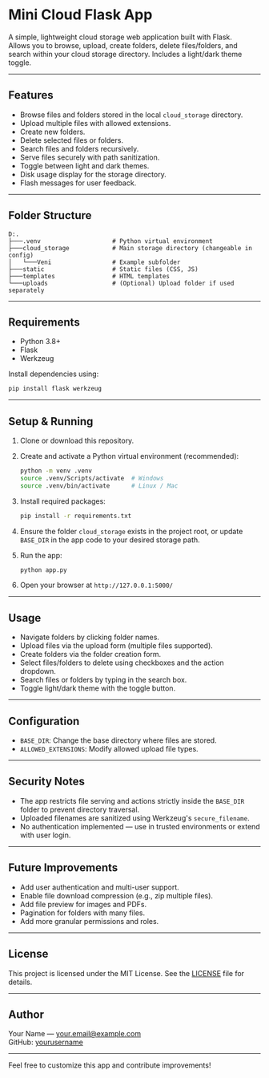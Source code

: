 
# Mini Cloud Flask App

A simple, lightweight cloud storage web application built with Flask.  
Allows you to browse, upload, create folders, delete files/folders, and search within your cloud storage directory. Includes a light/dark theme toggle.

---

## Features

- Browse files and folders stored in the local `cloud_storage` directory.
- Upload multiple files with allowed extensions.
- Create new folders.
- Delete selected files or folders.
- Search files and folders recursively.
- Serve files securely with path sanitization.
- Toggle between light and dark themes.
- Disk usage display for the storage directory.
- Flash messages for user feedback.

---

## Folder Structure

```
D:.
├───.venv                    # Python virtual environment
├───cloud_storage            # Main storage directory (changeable in config)
│   └───Veni                 # Example subfolder
├───static                   # Static files (CSS, JS)
├───templates                # HTML templates
└───uploads                  # (Optional) Upload folder if used separately
```

---

## Requirements

- Python 3.8+
- Flask
- Werkzeug

Install dependencies using:

```bash
pip install flask werkzeug
```

---

## Setup & Running

1. Clone or download this repository.
2. Create and activate a Python virtual environment (recommended):

   ```bash
   python -m venv .venv
   source .venv/Scripts/activate  # Windows
   source .venv/bin/activate      # Linux / Mac
   ```

3. Install required packages:

   ```bash
   pip install -r requirements.txt
   ```

4. Ensure the folder `cloud_storage` exists in the project root, or update `BASE_DIR` in the app code to your desired storage path.

5. Run the app:

   ```bash
   python app.py
   ```

6. Open your browser at `http://127.0.0.1:5000/`

---

## Usage

- Navigate folders by clicking folder names.
- Upload files via the upload form (multiple files supported).
- Create folders via the folder creation form.
- Select files/folders to delete using checkboxes and the action dropdown.
- Search files or folders by typing in the search box.
- Toggle light/dark theme with the toggle button.

---

## Configuration

- `BASE_DIR`: Change the base directory where files are stored.
- `ALLOWED_EXTENSIONS`: Modify allowed upload file types.

---

## Security Notes

- The app restricts file serving and actions strictly inside the `BASE_DIR` folder to prevent directory traversal.
- Uploaded filenames are sanitized using Werkzeug's `secure_filename`.
- No authentication implemented — use in trusted environments or extend with user login.

---

## Future Improvements

- Add user authentication and multi-user support.
- Enable file download compression (e.g., zip multiple files).
- Add file preview for images and PDFs.
- Pagination for folders with many files.
- Add more granular permissions and roles.

---

## License

This project is licensed under the MIT License. See the [LICENSE](LICENSE) file for details.

---

## Author

Your Name — your.email@example.com  
GitHub: [yourusername](https://github.com/yourusername)

---

Feel free to customize this app and contribute improvements!
